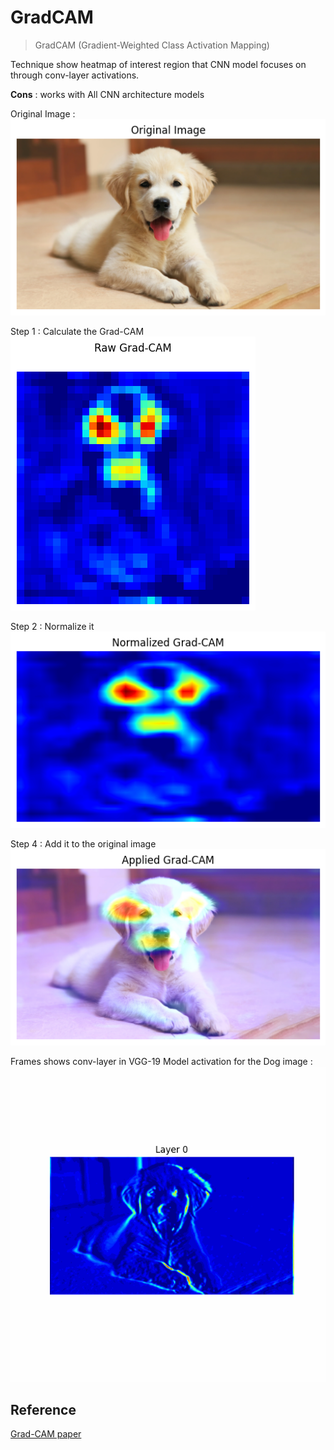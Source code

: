 # GradCAM

> GradCAM (Gradient-Weighted Class Activation Mapping)

Technique show heatmap of interest region that CNN model focuses on through conv-layer activations.

**Cons** : works with All CNN architecture models

Original Image :
![original](assets/1.png)

Step 1 : Calculate the Grad-CAM
![raw-gradcam](assets/2.png)

Step 2 : Normalize it
![normalized-gradcam](assets/3.png)

Step 4 : Add it to the original image
![final-image](assets/4.png)

Frames shows conv-layer in VGG-19 Model activation for the Dog image :
![animate-gradcam](assets/grad-cam-animate.gif)

## Reference

[Grad-CAM paper](https://arxiv.org/pdf/1610.02391)
